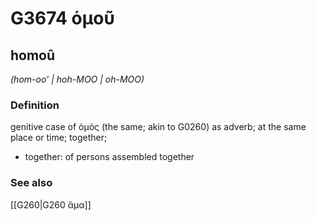 # G3674 ὁμοῦ

## homoû

_(hom-oo' | hoh-MOO | oh-MOO)_

### Definition

genitive case of ὁμός (the same; akin to G0260) as adverb; at the same place or time; together; 

- together: of persons assembled together

### See also

[[G260|G260 ἅμα]]
